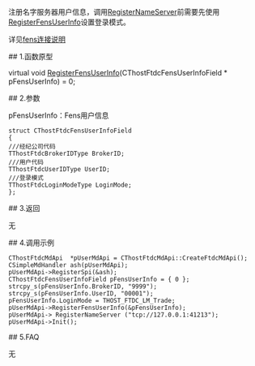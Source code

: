 <p>注册名字服务器用户信息，调用<a href="../REGISTERNAMESERVER/">RegisterNameServer</a>前需要先使用<a href="../../../JYJK/CTHOSTFTDCTRADERSPI/REGISTERFENSUSERINFO/">RegisterFensUserInfo</a>设置登录模式。</p>
<p>详见<a href="../../../QTYWGZ/FENS/">fens连接说明</a></p>
<span class="anchor" id="996e1021-4895-4d83-b6c5-b9b355cca09c"></span>
## 1.函数原型
<p>virtual void <a href="../../../JYJK/CTHOSTFTDCTRADERSPI/REGISTERFENSUSERINFO/">RegisterFensUserInfo</a>(CThostFtdcFensUserInfoField * pFensUserInfo) = 0;</p>
<span class="anchor" id="a480eca4-696c-4958-9363-cd4602e33718"></span>
## 2.参数
<p>pFensUserInfo：Fens用户信息</p>
<pre><code>struct CThostFtdcFensUserInfoField
{
///经纪公司代码
TThostFtdcBrokerIDType BrokerID;
///用户代码
TThostFtdcUserIDType UserID;
///登录模式
TThostFtdcLoginModeType LoginMode;
};  
</code></pre>
<span class="anchor" id="88e135b3-473c-43e3-91d5-b7d0b71da526"></span>
## 3.返回
<p>无</p>
<span class="anchor" id="85cbb2c4-0b65-4b1b-bb82-84b6a92299bc"></span>
## 4.调用示例
<pre><code>CThostFtdcMdApi  *pUserMdApi = CThostFtdcMdApi::CreateFtdcMdApi();
CSimpleMdHandler ash(pUserMdApi);
pUserMdApi-&gt;RegisterSpi(&amp;ash);
CThostFtdcFensUserInfoField pFensUserInfo = { 0 };
strcpy_s(pFensUserInfo.BrokerID, "9999");
strcpy_s(pFensUserInfo.UserID, "00001");
pFensUserInfo.LoginMode = THOST_FTDC_LM_Trade;
pUserMdApi-&gt;RegisterFensUserInfo(&amp;pFensUserInfo);
pUserMdApi-&gt; RegisterNameServer ("tcp://127.0.0.1:41213");
pUserMdApi-&gt;Init();
</code></pre>
<span class="anchor" id="7f82229e-1196-4fef-94f6-b009b025051f"></span>
## 5.FAQ
<p>无</p>
